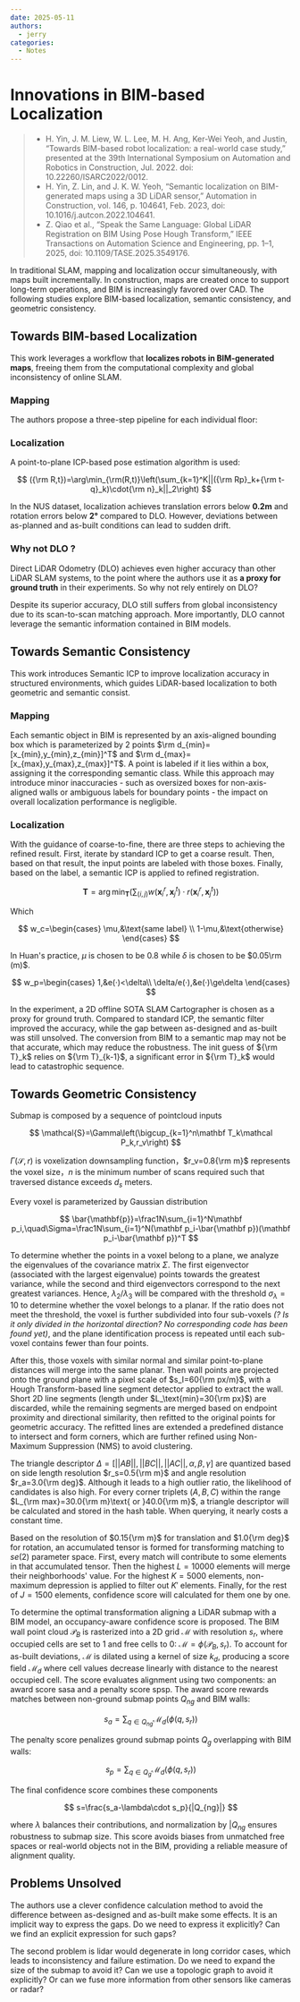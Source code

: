 ```yaml
---
date: 2025-05-11
authors:
  - jerry
categories:
  - Notes
---
```


# Innovations in BIM-based Localization

> - H. Yin, J. M. Liew, W. L. Lee, M. H. Ang, Ker-Wei Yeoh, and Justin, “Towards BIM-based robot localization: a real-world case study,” presented at the 39th International Symposium on Automation and Robotics in Construction, Jul. 2022. doi: 10.22260/ISARC2022/0012.
> - H. Yin, Z. Lin, and J. K. W. Yeoh, “Semantic localization on BIM-generated maps using a 3D LiDAR sensor,” Automation in Construction, vol. 146, p. 104641, Feb. 2023, doi: 10.1016/j.autcon.2022.104641.
> - Z. Qiao et al., “Speak the Same Language: Global LiDAR Registration on BIM Using Pose Hough Transform,” IEEE Transactions on Automation Science and Engineering, pp. 1–1, 2025, doi: 10.1109/TASE.2025.3549176.

In traditional SLAM, mapping and localization occur simultaneously, with maps built incrementally. In construction, maps are created once to support long-term operations, and BIM is increasingly favored over CAD. The following studies explore BIM-based localization, semantic consistency, and geometric consistency.

<!-- more -->

## Towards BIM-based Localization

This work leverages a workflow that **localizes robots in BIM-generated maps**, freeing them from the computational complexity and global inconsistency of online SLAM.

### Mapping

The authors propose a three-step pipeline for each individual floor:

<CenteredImg src="/posts/2025/bim-localization/Pasted image 20250509174456.png" width=85% />

### Localization

A point-to-plane ICP-based pose estimation algorithm is used:

$$
({\rm R,t})=\arg\min_{\rm(R,t)}\left(\sum_{k=1}^K||({\rm Rp}_k+{\rm t-q}_k)\cdot{\rm n}_k||_2\right)
$$

In the NUS dataset, localization achieves translation errors below **0.2m** and rotation errors below **2°** compared to DLO. However, deviations between as-planned and as-built conditions can lead to sudden drift.

<CenteredImg src="/posts/2025/bim-localization/Pasted image 20250509174937.png" width=85% />

<CenteredImg src="/posts/2025/bim-localization/Pasted image 20250509175010.png" width=75% />

### Why not DLO ?

Direct LiDAR Odometry (DLO) achieves even higher accuracy than other LiDAR SLAM systems, to the point where the authors use it as **a proxy for ground truth** in their experiments. So why not rely entirely on DLO?

Despite its superior accuracy, DLO still suffers from global inconsistency due to its scan-to-scan matching approach. More importantly, DLO cannot leverage the semantic information contained in BIM models.

## Towards Semantic Consistency

This work introduces Semantic ICP to improve localization accuracy in structured environments, which guides LiDAR-based localization to both geometric and semantic consist.

<CenteredImg src="/posts/2025/bim-localization/Pasted image 20250509184449.png" width=75%） />

### Mapping

Each semantic object in BIM is represented by an axis-aligned bounding box which is parameterized by 2 points $\rm d_{min}=[x_{min},y_{min},z_{min}]^T$ and $\rm d_{max}=[x_{max},y_{max},z_{max}]^T$. A point is labeled if it lies within a box, assigning it the corresponding semantic class. While this approach may introduce minor inaccuracies - such as oversized boxes for non-axis-aligned walls or ambiguous labels for boundary points - the impact on overall localization performance is negligible.

<CenteredImg src="/posts/2025/bim-localization/Pasted image 20250509201343.png" width=50% />

### Localization

With the guidance of coarse-to-fine, there are three steps to achieving the refined result. First, iterate by standard ICP to get a coarse result. Then, based on that result, the input points are labeled with those boxes. Finally, based on the label, a semantic ICP is applied to refined registration.
<CenteredImg src="/posts/2025/bim-localization/Pasted image 20250509202415.png" width=50% />

$$
\mathbf T=\arg\min_{\mathbf T}\left(\sum_{(i,j)} w(\mathbf x_i^r,\mathbf x_j^t)\cdot r(\mathbf x_i^r,\mathbf x_j^t)\right)
$$

Which

$$
w_c=\begin{cases}
\mu,&\text{same label} \\
1-\mu,&\text{otherwise}
\end{cases}
$$

In Huan's practice, $\mu$ is chosen to be $0.8$ while $\delta$ is chosen to be $0.05\rm (m)$.

$$
w_p=\begin{cases}
1,&e(·)<\delta\\
\delta/e(·),&e(·)\ge\delta
\end{cases}
$$

<CenteredImg src="/posts/2025/bim-localization/Pasted image 20250509203055.png" width=75% />

In the experiment, a 2D offline SOTA SLAM Cartographer is chosen as a proxy for ground truth. Compared to standard ICP, the semantic filter improved the accuracy, while the gap between as-designed and as-built was still unsolved. The conversion from BIM to a semantic map may not be that accurate, which may reduce the robustness. The init guess of ${\rm T}_k$ relies on ${\rm T}_{k-1}$, a significant error in ${\rm T}_k$ would lead to catastrophic sequence.

## Towards Geometric Consistency

<CenteredImg src="/posts/2025/bim-localization/Pasted image 20250510130258.png" width=85% />

<CenteredImg src="/posts/2025/bim-localization/Pasted image 20250509230342.png"  width=85% />

Submap is composed by a sequence of pointcloud inputs

$$
\mathcal{S}=\Gamma\left(\bigcup_{k=1}^n\mathbf T_k\mathcal P_k,r_v\right)
$$

$\Gamma(\mathcal S, r)$ is voxelization downsampling function，$r_v=0.8{\rm m}$ represents the voxel size，$n$ is the minimum number of scans required such that traversed distance exceeds $d_s$ meters.

Every voxel is parameterized by Gaussian distribution

$$
\bar{\mathbf{p}}=\frac1N\sum_{i=1}^N\mathbf p_i,\quad\Sigma=\frac1N\sum_{i=1}^N(\mathbf p_i-\bar{\mathbf p})(\mathbf p_i-\bar{\mathbf p})^T
$$

To determine whether the points in a voxel belong to a plane, we analyze the eigenvalues of the covariance matrix $\Sigma$. The first eigenvector (associated with the largest eigenvalue) points towards the greatest variance, while the second and third eigenvectors correspond to the next greatest variances. Hence, $\lambda_2/\lambda_3$ will be compared with the threshold $\sigma_\lambda=10$ to determine whether the voxel belongs to a planar. If the ratio does not meet the threshold, the voxel is further subdivided into four sub-voxels _(? Is it only divided in the horizontal direction? No corresponding code has been found yet)_, and the plane identification process is repeated until each sub-voxel contains fewer than four points.

After this, those voxels with similar normal and similar point-to-plane distances will merge into the same planar. Then wall points are projected onto the ground plane with a pixel scale of $s_I=60{\rm px/m}$, with a Hough Transform-based line segment detector applied to extract the wall. Short 2D line segments (length under $L_\text{min}=30{\rm px}$) are discarded, while the remaining segments are merged based on endpoint proximity and directional similarity, then refitted to the original points for geometric accuracy. The refitted lines are extended a predefined distance to intersect and form corners, which are further refined using Non-Maximum Suppression (NMS) to avoid clustering.

<CenteredImg src="/posts/2025/bim-localization/Pasted image 20250510001839.png" width=50% />

The triangle descriptor $\Delta=[||AB||,||BC||,||AC||,\alpha,\beta,\gamma]$ are quantized based on side length resolution $r_s=0.5{\rm m}$ and angle resolution $r_a=3.0{\rm deg}$. Although it leads to a high outlier ratio, the likelihood of candidates is also high. For every corner triplets $(A,B,C)$ within the range $L_{\rm max}=30.0{\rm m}\text{ or }40.0{\rm m}$, a triangle descriptor will be calculated and stored in the hash table. When querying, it nearly costs a constant time.

<CenteredImg src="/posts/2025/bim-localization/Pasted image 20250510001924.png" width=60% />

Based on the resolution of $0.15{\rm m}$ for translation and $1.0{\rm deg}$ for rotation, an accumulated tensor is formed for transforming matching to $se(2)$ parameter space. First, every match will contribute to some elements in that accumulated tensor. Then the highest $L=10000$ elements will merge their neighborhoods' value. For the highest $K=5000$ elements, non-maximum depression is applied to filter out $K'$ elements. Finally, for the rest of $J=1500$ elements, confidence score will calculated for them one by one.

<CenteredImg src="/posts/2025/bim-localization/Pasted image 20250510132257.png" width="75%" />

To determine the optimal transformation aligning a LiDAR submap with a BIM model, an occupancy-aware confidence score is proposed. The BIM wall point cloud $\mathcal{P}_B$​ is rasterized into a 2D grid $\mathcal{M}$ with resolution $s_r$​, where occupied cells are set to 1 and free cells to 0: $\mathcal{M}=\phi(\mathcal{P}_B,s_r)$. To account for as-built deviations, $\mathcal{M}$ is dilated using a kernel of size $k_d$​, producing a score field $\mathcal{M}_d$​ where cell values decrease linearly with distance to the nearest occupied cell. The score evaluates alignment using two components: an award score sasa​ and a penalty score spsp​. The award score rewards matches between non-ground submap points $Q_{ng}$ and BIM walls:

$$s_a=\sum_{q\in Q_{ng}}\mathcal{M}_d(ϕ(q,s_r))$$

The penalty score penalizes ground submap points $Q_g$ overlapping with BIM walls:

$$
s_p=\sum_{q\in Q_g}\mathcal{M}_d(\phi(q,s_r))
$$

The final confidence score combines these components

$$
s=\frac{s_a-\lambda\cdot s_p}{|Q_{ng}|}
$$

where $\lambda$ balances their contributions, and normalization by $|Q_{ng}$ ensures robustness to submap size. This score avoids biases from unmatched free spaces or real-world objects not in the BIM, providing a reliable measure of alignment quality.

<CenteredImg src="/posts/2025/bim-localization/Pasted image 20250510010153.png" width="75%" />

## Problems Unsolved

The authors use a clever confidence calculation method to avoid the difference between as-designed and as-built make some effects. It is an implicit way to express the gaps. Do we need to express it explicitly? Can we find an explicit expression for such gaps?

<CenteredImg src="/posts/2025/bim-localization/Pasted image 20250510131253.png" width="75%" />

The second problem is lidar would degenerate in long corridor cases, which leads to inconsistency and failure estimation. Do we need to expand the size of the submap to avoid it? Can we use a topologic graph to avoid it explicitly? Or can we fuse more information from other sensors like cameras or radar?
